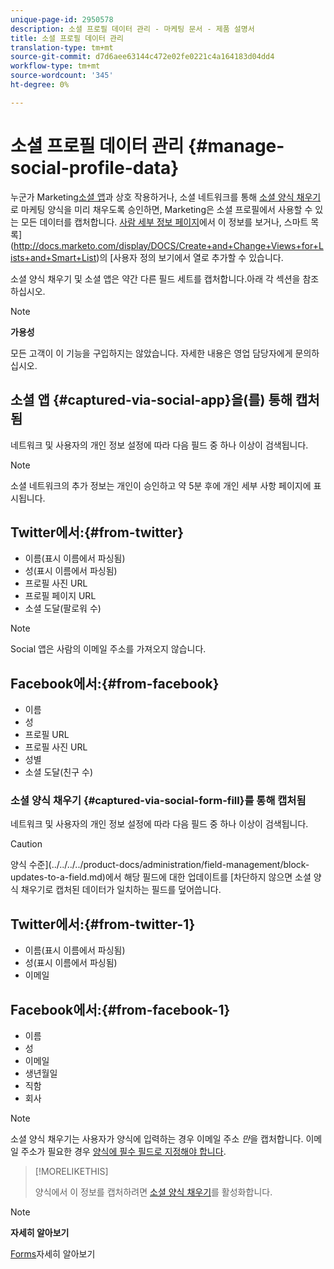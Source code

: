 ```yaml
---
unique-page-id: 2950578
description: 소셜 프로필 데이터 관리 - 마케팅 문서 - 제품 설명서
title: 소셜 프로필 데이터 관리
translation-type: tm+mt
source-git-commit: d7d6aee63144c472e02fe0221c4a164183d04dd4
workflow-type: tm+mt
source-wordcount: '345'
ht-degree: 0%

---
```



# 소셜 프로필 데이터 관리 {#manage-social-profile-data}

누군가 Marketing[소셜 앱](../../../../product-docs/demand-generation/social/configuring-social-actions/customize-social-app-button.md)과 상호 작용하거나, 소셜 네트워크를 통해 [소셜 양식 채우기](../../../../product-docs/demand-generation/forms/form-actions/enable-social-form-fill-on-a-form.md)로 마케팅 양식을 미리 채우도록 승인하면, Marketing은 소셜 프로필에서 사용할 수 있는 모든 데이터를 캡처합니다. [사람 세부 정보 페이지](http://docs.marketo.com/display/DOCS/Using+the+Person+Detail+Page)에서 이 정보를 보거나, 스마트 목록](http://docs.marketo.com/display/DOCS/Create+and+Change+Views+for+Lists+and+Smart+List)의 [사용자 정의 보기에서 열로 추가할 수 있습니다.

소셜 양식 채우기 및 소셜 앱은 약간 다른 필드 세트를 캡처합니다.아래 각 섹션을 참조하십시오.

>[!NOTE]
>
>**가용성**
>
>모든 고객이 이 기능을 구입하지는 않았습니다. 자세한 내용은 영업 담당자에게 문의하십시오.

## 소셜 앱 {#captured-via-social-app}을(를) 통해 캡처됨

네트워크 및 사용자의 개인 정보 설정에 따라 다음 필드 중 하나 이상이 검색됩니다.

>[!NOTE]
>
>소셜 네트워크의 추가 정보는 개인이 승인하고 약 5분 후에 개인 세부 사항 페이지에 표시됩니다.

## Twitter에서:{#from-twitter}

* 이름(표시 이름에서 파싱됨)
* 성(표시 이름에서 파싱됨)
* 프로필 사진 URL
* 프로필 페이지 URL
* 소셜 도달(팔로워 수)

>[!NOTE]
>
>Social 앱은 사람의 이메일 주소를 가져오지 않습니다.

## Facebook에서:{#from-facebook}

* 이름
* 성
* 프로필 URL
* 프로필 사진 URL
* 성별
* 소셜 도달(친구 수)

### 소셜 양식 채우기 {#captured-via-social-form-fill}를 통해 캡처됨

네트워크 및 사용자의 개인 정보 설정에 따라 다음 필드 중 하나 이상이 검색됩니다.

>[!CAUTION]
>
>양식 수준](../../../../product-docs/administration/field-management/block-updates-to-a-field.md)에서 해당 필드에 대한 업데이트를 [차단하지 않으면 소셜 양식 채우기로 캡처된 데이터가 일치하는 필드를 덮어씁니다.

## Twitter에서:{#from-twitter-1}

* 이름(표시 이름에서 파싱됨)
* 성(표시 이름에서 파싱됨)
* 이메일

## Facebook에서:{#from-facebook-1}

* 이름
* 성
* 이메일
* 생년월일
* 직함
* 회사

>[!NOTE]
>
>소셜 양식 채우기는 사용자가 양식에 입력하는 경우 이메일 주소 *만*&#x200B;을 캡처합니다. 이메일 주소가 필요한 경우 [양식에 필수 필드로 지정해야 합니다](../../../../product-docs/demand-generation/forms/creating-a-form/make-a-form-field-required.md).

>[!MORELIKETHIS]
>
>양식에서 이 정보를 캡처하려면 [소셜 양식 채우기](../../../../product-docs/demand-generation/forms/form-actions/enable-social-form-fill-on-a-form.md)를 활성화합니다.

>[!NOTE]
>
>**자세히 알아보기**
>
>[Forms](http://docs.marketo.com/display/docs/forms)자세히 알아보기

